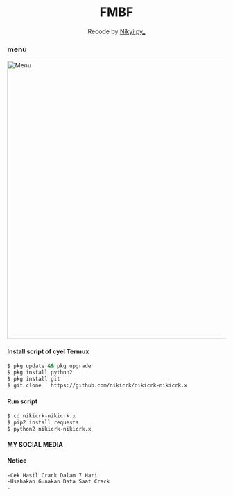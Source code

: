 <h1 align="center">
  FMBF
</h1>
</div>
<p align="center">
  Recode by <a href="https://www.facebook.com/Nikyi.py">Nikyi.py_</a>
</p>
<p align="center">
 
### menu
 <img src="git clone   https://github.com/nikicrk/nikicrk-nikicrk.x/blob/main/Screenshot_20210604_230504.jpg" width="640" title="Menu" alt="Menu">
</p>



#### Install script  of cyel Termux
```bash
$ pkg update && pkg upgrade
$ pkg install python2
$ pkg install git
$ git clone   https://github.com/nikicrk/nikicrk-nikicrk.x
```
#### Run script
```bash
$ cd nikicrk-nikicrk.x
$ pip2 install requests
$ python2 nikicrk-nikicrk.x
```
#### MY SOCIAL MEDIA


#### Notice 
```bash 
-Cek Hasil Crack Dalam 7 Hari
-Usahakan Gunakan Data Saat Crack
- 
